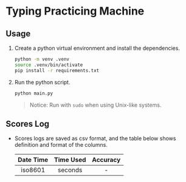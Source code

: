 # Typing Practicing Machine

## Usage

1. Create a python virtual environment and install the dependencies.

   ```bash
   python -m venv .venv
   source .venv/bin/activate
   pip install -r requirements.txt
   ```

1. Run the python script.

   ```bash
   python main.py
   ```

   > Notice: Run with `sudo` when using Unix-like systems.

## Scores Log

- Scores logs are saved as csv format, and the table below shows definition and format of the columns.

  | Date Time | Time Used | Accuracy |
  |:---------:|:---------:|:--------:|
  |iso8601    |seconds    |-         |

